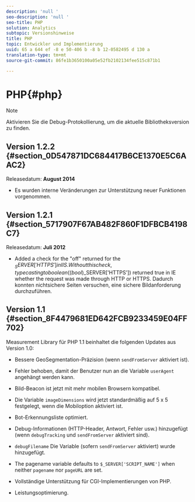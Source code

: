 ```yaml
---
description: 'null '
seo-description: 'null '
seo-title: PHP
solution: Analytics
subtopic: Versionshinweise
title: PHP
topic: Entwickler und Implementierung
uuid: 65 a 644 ef -8 e 50-406 b -8 b 12-0582495 d 130 a
translation-type: tm+mt
source-git-commit: 86fe1b3650100a05e52fb2102134fee515c871b1

---
```



# PHP{#php}

>[!NOTE]
>
>Aktivieren Sie die Debug-Protokollierung, um die aktuelle Bibliotheksversion zu finden.

## Version 1.2.2 {#section_0D547871DC684417B6CE1370E5C6AAC2}

Releasedatum: **August 2014**

* Es wurden interne Veränderungen zur Unterstützung neuer Funktionen vorgenommen.

## Version 1.2.1 {#section_5717907F67AB482F860F1DFBCB4198C7}

Releasedatum: **Juli 2012**

* Added a check for the "off" returned for the $_SERVER['HTTPS'] in IIS. Without this check, typecasting to boolean ((bool)$_SERVER['HTTPS']) returned true in IE whether the request was made through HTTP or HTTPS. Dadurch konnten nichtsichere Seiten versuchen, eine sichere Bildanforderung durchzuführen.

## Version 1.1 {#section_8F4479681ED642FCB9233459E04FF702}

Measurement Library für PHP 1.1 beinhaltet die folgenden Updates aus Version 1.0:

* Bessere GeoSegmentation-Präzision (wenn `sendFromServer` aktiviert ist).
* Fehler behoben, damit der Benutzer nun an die Variable `userAgent` angehängt werden kann.
* Bild-Beacon ist jetzt mit mehr mobilen Browsern kompatibel.
* Die Variable `imageDimensions` wird jetzt standardmäßig auf 5 x 5 festgelegt, wenn die Mobiloption aktiviert ist.
* Bot-Erkennungsliste optimiert.
* Debug-Informationen (HTTP-Header, Antwort, Fehler usw.) hinzugefügt (wenn `debugTracking` und `sendFromServer` aktiviert sind).

* `debugFilename` Die Variable (sofern `sendFromServer` aktiviert) wurde hinzugefügt.

* The pagename variable defaults to `$_SERVER['SCRIPT_NAME']` when neither `pagename` nor `pageURL` are set.

* Vollständige Unterstützung für CGI-Implementierungen von PHP.
* Leistungsoptimierung.

